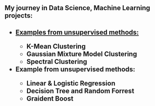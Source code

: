 <h2>My journey in Data Science, Machine Learning projects:<h2>
  <ul>
    <li> <a href="KMean Method/README.md">Examples from unsupervised methods: </a></li>
    <ul>
      <li>K-Mean Clustering  </li>
      <li>Gaussian Mixture Model Clustering</li>
      <li>Spectral Clustering</li>
    </ul>
    <li>Example from unsupervised methods:</li>
    <ul>
      <li>Linear & Logistic Regression</li>
      <li>Decision Tree and Random Forrest</li>
      <li>Graident Boost</li>
    </ul>

</ul>
